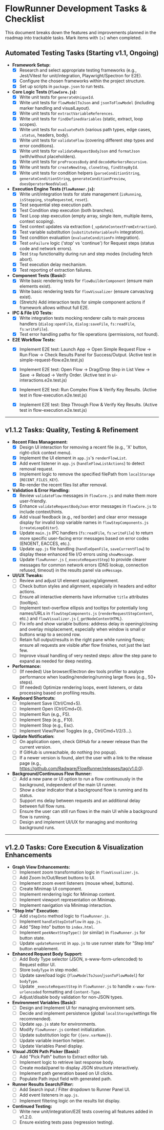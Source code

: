 # FlowRunner Development Tasks & Checklist

This document breaks down the features and improvements planned in the roadmap into trackable tasks. Mark items with `[x]` when completed.

## Automated Testing Tasks (Starting v1.1, Ongoing)

*   **Framework Setup:**
    *   [x] Research and select appropriate testing frameworks (e.g., Jest/Vitest for unit/integration, Playwright/Spectron for E2E).
    *   [x] Configure the chosen frameworks within the project structure.
    *   [x] Set up scripts in `package.json` to run tests.
*   **Core Logic Tests (`flowCore.js`):**
    *   [x] Write unit tests for `generateUniqueId`.
    *   [x] Write unit tests for `flowModelToJson` and `jsonToFlowModel` (including marker handling and visualLayout).
    *   [x] Write unit tests for `extractVariableReferences`.
    *   [x] Write unit tests for `findDefinedVariables` (static, extract, loop scopes).
    *   [x] Write unit tests for `evaluatePath` (various path types, edge cases, `.status`, headers, body).
    *   [x] Write unit tests for `validateFlow` (covering different step types and error conditions).
    *   [x] Write unit tests for `validateRequestBodyJson` and `formatJson` (with/without placeholders).
    *   [x] Write unit tests for `preProcessBody` and `decodeMarkersRecursive`.
    *   [x] Write unit tests for `createNewStep`, `cloneStep`, `findStepById`.
    *   [x] Write unit tests for condition helpers (`parseConditionString`, `generateConditionString`, `generateConditionPreview`, `doesOperatorNeedValue`).
*   **Execution Engine Tests (`flowRunner.js`):**
    *   [x] Write unit/integration tests for state management (`isRunning`, `isStepping`, `stopRequested`, `reset`).
    *   [x] Test sequential step execution path.
    *   [x] Test Condition step execution (both branches).
    *   [x] Test Loop step execution (empty array, single item, multiple items, context scoping).
    *   [x] Test context updates via extraction (`_updateContextFromExtraction`).
    *   [x] Test variable substitution (`substituteVariablesFn` integration).
    *   [x] Test condition evaluation (`evaluateConditionFn` integration).
    *   [x] Test `onFailure` logic ('stop' vs 'continue') for Request steps (status code and network errors).
    *   [x] Test `Stop` functionality during run and step modes (including fetch abort).
    *   [x] Test execution delay mechanism.
    *   [x] Test reporting of extraction failures.
*   **Component Tests (Basic):**
    *   [x] Write basic rendering tests for `flowBuilderComponent` (ensure main elements exist).
    *   [x] Write basic rendering tests for `flowVisualizer` (ensure canvas/svg exist).
    *   [x] (Stretch) Add interaction tests for simple component actions if framework allows without full E2E.
*   **IPC & File I/O Tests:**
    *   [x] Write integration tests mocking renderer calls to main process handlers (`dialog:openFile`, `dialog:saveFile`, `fs:readFile`, `fs:writeFile`).
    *   [x] Test error handling paths for file operations (permissions, not found).
*   **E2E Workflow Tests:**
    *   [x] Implement E2E test: Launch App -> Open Simple Request Flow -> Run Flow -> Check Results Panel for Success/Output. (Active test in simple-request-flow.e2e.test.js)
    *   [x] Implement E2E test: Open Flow -> Drag/Drop Step in List View -> Save -> Reload -> Verify Order. (Active test in ui-interactions.e2e.test.js)
    *   [x] Implement E2E test: Run Complex Flow & Verify Key Results. (Active test in flow-execution.e2e.test.js)
    *   [x] Implement E2E test: Step Through Flow & Verify Key Results. (Active test in flow-execution.e2e.test.js)



---

## v1.1.2 Tasks: Quality, Testing & Refinement

*   **Recent Files Management:**
    *   [x] Design UI interaction for removing a recent file (e.g., 'X' button, right-click context menu).
    *   [x] Implement the UI element in `app.js`'s `renderFlowList`.
    *   [x] Add event listener in `app.js` (`handleFlowListActions`) to detect removal request.
    *   [x] Implement logic to remove the specified filePath from `localStorage` (`RECENT_FILES_KEY`).
    *   [x] Re-render the recent files list after removal.
*   **Validation & Error Handling:**
    *   [x] Review `validateFlow` messages in `flowCore.js` and make them more user-friendly.
    *   [x] Enhance `validateRequestBodyJson` error messages in `flowCore.js` to include context/hints.
    *   [x] Add visual feedback (e.g., red border) and clear error message display for invalid loop variable names in `flowStepComponents.js` (`createLoopEditor`).
    *   [x] Update `main.js` IPC handlers (`fs:readFile`, `fs:writeFile`) to return more specific user-facing error messages based on error codes (ENOENT, EACCES, etc.).
    *   [x] Update `app.js` file handling (`handleOpenFile`, `saveCurrentFlow`) to display these enhanced file I/O errors using `showMessage`.
    *   [x] Update `flowRunner.js` (`_executeRequestStep`) to provide clearer messages for common network errors (DNS lookup, connection refused, timeout) in the results panel via `onMessage`.
*   **UI/UX Tweaks:**
    *   [ ] Review and adjust UI element spacing/alignment.
    *   [ ] Check button styles and alignment, especially in headers and editor actions.
    *   [ ] Ensure all interactive elements have informative `title` attributes (tooltips).
    *   [ ] Implement text-overflow ellipsis and tooltips for potentially long names/URLs in `flowStepComponents.js` (`renderRequestStepContent`, etc.) and `flowVisualizer.js` (`_getNodeContentHTML`).
    *   [ ] Fix info and show variable buttons: address delay in opening/closing and overlay misplacement, especially when window is small or buttons wrap to a second row.
    *   [ ] Retain full output/results in the right pane while running flows; ensure all requests are visible after flow finishes, not just the last few.
    *   [ ] Improve visual handling of very nested steps: allow the step pane to expand as needed for deep nesting.
*   **Performance:**
    *   [ ] (If needed) Use browser/Electron dev tools profiler to analyze performance when loading/rendering/running large flows (e.g., 50+ steps).
    *   [ ] (If needed) Optimize rendering loops, event listeners, or data processing based on profiling results.
*   **Keyboard Shortcuts:**
    *   [ ] Implement Save (Ctrl/Cmd+S).
    *   [ ] Implement Open (Ctrl/Cmd+O).
    *   [ ] Implement Run (e.g., F5).
    *   [ ] Implement Step (e.g., F10).
    *   [ ] Implement Stop (e.g., Esc).
    *   [ ] Implement View/Panel Toggles (e.g., Ctrl/Cmd+1/2/3...).
*   **Update Notification:**
    *   [ ] On application open, check GitHub for a newer release than the current version.
    *   [ ] If GitHub is unreachable, do nothing (no popup).
    *   [ ] If a newer version is found, alert the user with a link to the release page (e.g., https://github.com/Radware/FlowRunner/releases/tag/v1.0.0).
*   **Background/Continuous Flow Runner:**
    *   [ ] Add a new pane or UI option to run a flow continuously in the background, independent of the main UI runner.
    *   [ ] Show a clear indicator that a background flow is running and its status.
    *   [ ] Support ms delay between requests and an additional delay between full flow runs.
    *   [ ] Ensure the user can still run flows in the main UI while a background flow is running.
    *   [ ] Design and implement UI/UX for managing and monitoring background runs.

---

## v1.2.0 Tasks: Core Execution & Visualization Enhancements

*   **Graph View Enhancements:**
    *   [ ] Implement zoom transformation logic in `flowVisualizer.js`.
    *   [ ] Add Zoom In/Out/Reset buttons to UI.
    *   [ ] Implement zoom event listeners (mouse wheel, buttons).
    *   [ ] Create Minimap UI component.
    *   [ ] Implement rendering logic for Minimap content.
    *   [ ] Implement viewport representation on Minimap.
    *   [ ] Implement navigation via Minimap interaction.
*   **"Step Into" Execution:**
    *   [ ] Add `stepInto` method logic to `flowRunner.js`.
    *   [ ] Implement `handleStepIntoFlow` in `app.js`.
    *   [ ] Add "Step Into" button to `index.html`.
    *   [ ] Implement `peekNextStepType()` (or similar) in `flowRunner.js` for button state.
    *   [ ] Update `updateRunnerUI` in `app.js` to use runner state for "Step Into" button enablement.
*   **Enhanced Request Body Support:**
    *   [ ] Add Body Type selector (JSON, x-www-form-urlencoded) to Request editor UI.
    *   [ ] Store `bodyType` in step model.
    *   [ ] Update save/load logic (`flowModelToJson`/`jsonToFlowModel`) for `bodyType`.
    *   [ ] Update `_executeRequestStep` in `flowRunner.js` to handle `x-www-form-urlencoded` formatting and `Content-Type`.
    *   [ ] Adjust/disable body validation for non-JSON types.
*   **Environment Variables (Basic):**
    *   [ ] Design and Implement UI for managing environment sets.
    *   [ ] Decide and implement persistence (global `localStorage`/settings file recommended).
    *   [ ] Update `app.js` state for environments.
    *   [ ] Modify `flowRunner.js` context initialization.
    *   [ ] Update substitution logic for `{{env.varName}}`.
    *   [ ] Update variable insertion helper.
    *   [ ] Update Variables Panel display.
*   **Visual JSON Path Picker (Basic):**
    *   [ ] Add "Pick Path" button to Extract editor tab.
    *   [ ] Implement logic to retrieve last response body.
    *   [ ] Create modal/panel to display JSON structure interactively.
    *   [ ] Implement path generation based on UI clicks.
    *   [ ] Populate Path input field with generated path.
*   **Runner Results Search/Filter:**
    *   [ ] Add Search input / Filter dropdown to Runner Panel UI.
    *   [ ] Add event listeners in `app.js`.
    *   [ ] Implement filtering logic on the results list display.
*   **Continued Testing:**
    *   [ ] Write new unit/integration/E2E tests covering all features added in v1.2.0.
    *   [ ] Ensure existing tests pass (regression testing).